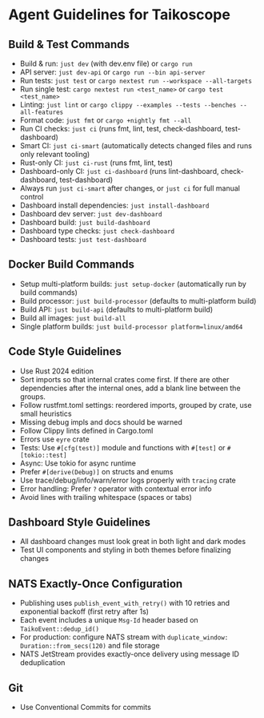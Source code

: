 # Agent Guidelines for Taikoscope

## Build & Test Commands
- Build & run: `just dev` (with dev.env file) or `cargo run`
- API server: `just dev-api` or `cargo run --bin api-server`
- Run tests: `just test` or `cargo nextest run --workspace --all-targets`
- Run single test: `cargo nextest run <test_name>` or `cargo test <test_name>`
- Linting: `just lint` or `cargo clippy --examples --tests --benches --all-features`
- Format code: `just fmt` or `cargo +nightly fmt --all`
- Run CI checks: `just ci` (runs fmt, lint, test, check-dashboard, test-dashboard)
- Smart CI: `just ci-smart` (automatically detects changed files and runs only relevant tooling)
- Rust-only CI: `just ci-rust` (runs fmt, lint, test)
- Dashboard-only CI: `just ci-dashboard` (runs lint-dashboard, check-dashboard, test-dashboard)
- Always run `just ci-smart` after changes, or `just ci` for full manual control
- Dashboard install dependencies: `just install-dashboard`
- Dashboard dev server: `just dev-dashboard`
- Dashboard build: `just build-dashboard`
- Dashboard type checks: `just check-dashboard`
- Dashboard tests: `just test-dashboard`

## Docker Build Commands
- Setup multi-platform builds: `just setup-docker` (automatically run by build commands)
- Build processor: `just build-processor` (defaults to multi-platform build)
- Build API: `just build-api` (defaults to multi-platform build)
- Build all images: `just build-all`
- Single platform builds: `just build-processor platform=linux/amd64`

## Code Style Guidelines
- Use Rust 2024 edition
- Sort imports so that internal crates come first. If there are other
  dependencies after the internal ones, add a blank line between the groups.
- Follow rustfmt.toml settings: reordered imports, grouped by crate, use small heuristics
- Missing debug impls and docs should be warned
- Follow Clippy lints defined in Cargo.toml
- Errors use `eyre` crate
- Tests: Use `#[cfg(test)]` module and functions with `#[test]` or `#[tokio::test]`
- Async: Use tokio for async runtime
- Prefer `#[derive(Debug)]` on structs and enums
- Use trace/debug/info/warn/error logs properly with `tracing` crate
- Error handling: Prefer `?` operator with contextual error info
- Avoid lines with trailing whitespace (spaces or tabs)

## Dashboard Style Guidelines
- All dashboard changes must look great in both light and dark modes
- Test UI components and styling in both themes before finalizing changes

## NATS Exactly-Once Configuration
- Publishing uses `publish_event_with_retry()` with 10 retries and exponential backoff (first retry after 1s)
- Each event includes a unique `Msg-Id` header based on `TaikoEvent::dedup_id()`
- For production: configure NATS stream with `duplicate_window: Duration::from_secs(120)` and file storage
- NATS JetStream provides exactly-once delivery using message ID deduplication

## Git
- Use Conventional Commits for commits
